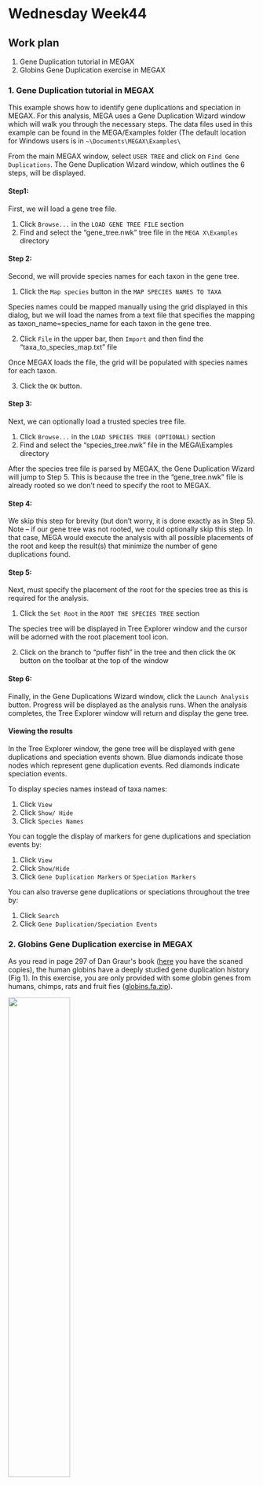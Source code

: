 # Wednesday Week44

## Work plan

1. Gene Duplication tutorial in MEGAX
2. Globins Gene Duplication exercise in MEGAX

### 1. Gene Duplication tutorial in MEGAX

This example shows how to identify gene duplications and speciation in MEGAX. For this analysis, MEGA uses a Gene Duplication Wizard window which will walk you through the necessary steps. The data files used in this example can be found  in the MEGA/Examples folder (The default location for Windows users is in `~\Documents\MEGAX\Examples\`

From the main MEGAX window, select `USER TREE` and click on `Find Gene Duplications`. The Gene Duplication Wizard window, which outlines the 6 steps, will be displayed.

#### Step1:

First, we will load a gene tree file. 

1. Click `Browse...` in the `LOAD GENE TREE FILE` section
2. Find and select the “gene_tree.nwk” tree file in the `MEGA X\Examples` directory

#### Step 2:

Second, we will provide species names for each taxon in the gene tree. 

1. Click the `Map species` button in the `MAP SPECIES NAMES TO TAXA` 

Species names could be mapped manually using the grid displayed in this dialog, but we will load the names from a text file that specifies the mapping as taxon_name=species_name for each taxon in the gene tree. 

2. Click `File` in the upper bar, then `Import` and then find the “taxa_to_species_map.txt” file

Once MEGAX loads the file, the grid will be populated with species names for each taxon. 

3. Click the `OK` button.

#### Step 3:

Next, we can optionally load a trusted species tree file. 

1. Click `Browse...` in the `LOAD SPECIES TREE (OPTIONAL)` section
2. Find and select the “species_tree.nwk” file in the MEGA\Examples directory 

After the species tree file is parsed by MEGAX, the Gene Duplication Wizard will jump to Step 5. This is because the tree in the “gene_tree.nwk” file is already rooted so we don’t need to specify the root to MEGAX.

#### Step 4: 

We skip this step for brevity (but don’t worry, it is done exactly as in Step 5). Note – if our gene tree was not rooted, we could optionally skip this step. In that case, MEGA would execute the analysis with all possible placements of the root and keep the result(s) that minimize the number of gene duplications found.

#### Step 5:

Next, must specify the placement of the root for the species tree as this is required for the analysis. 

1. Click the `Set Root` in the `ROOT THE SPECIES TREE` section 

The species tree will be displayed in Tree Explorer window and the cursor will be adorned with the root placement tool icon. 

2. Click on the branch to “puffer fish” in the tree and then click the `OK` button on the toolbar at the top of the window

#### Step 6: 

Finally, in the Gene Duplications Wizard window, click the `Launch Analysis` button. Progress will be displayed as the analysis runs. When the analysis completes, the Tree Explorer window will return and display the gene tree.
 
#### Viewing the results

In the Tree Explorer window, the gene tree will be displayed with gene duplications and speciation events shown. Blue diamonds indicate those nodes which represent gene duplication events. Red diamonds indicate speciation events. 

To display species names instead of taxa names:

1. Click `View` 
2. Click `Show/ Hide`
3. Click `Species Names` 

You can toggle the display of markers for gene duplications and speciation events by:

1. Click `View`
2. Click `Show/Hide`
3. Click `Gene Duplication Markers` or `Speciation Markers`

You can also traverse gene duplications or speciations throughout the tree by:

1. Click `Search`
2. Click `Gene Duplication/Speciation Events`

### 2. Globins Gene Duplication exercise in MEGAX

As you read in page 297 of Dan Graur's book ([here](scan.zip) you have the scaned copies), the human globins have a deeply studied gene duplication history (Fig 1). In this exercise, you are only provided with some globin genes from humans, chimps, rats and fruit fies ([globins.fa.zip](globins.fa.zip)). 

<img src="Fig1.png" width="50%">

>**Fig 1.** Dan Graur's Book Figure 7.16

By using all the knowledge you aquired during this course, you will have to:

1. Align the sequences
2. Test which substitution model and other parameters explain the best your data
3. Construct a phylogenetic tree
4. Interpret the phylogenetic tree with what it is explained in Dan Graur's (chapter 7)

NOTE: When you construct the phylogenetic tree, remember you can root the tree for better visualization. 

Then, asnwer those questions:

##### 1. For each internal node discuss if it represents a gene duplication or a speciation event.
##### 2. Do HBA genes in primates and in rats have a common ancestor? Think about an scenario that could lead to this tree
##### 3. Comment the phylogenetic relationship between the HBA in primates.
##### 4. Check your hypothesis of gene duplication and species split in humans from the first question and by comparing with Figure 7.16 in Dan Graur's book and the split times between species (check this [link](http://www.timetree.org)).




